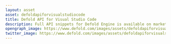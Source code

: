 ```yaml
---
layout: asset
asset: defoldapiforvisualstudiocode
title: Defold API for Visual Studio Code
description: Full API snippets for Defold Engine is available on marketplace. All functions, messages and properties are separated, includes parameters and brief descriptions
opengraph_image: https://www.defold.com/images/assets/defoldapiforvisualstudiocode-thumb.png
twitter_image: https://www.defold.com/images/assets/defoldapiforvisualstudiocode-thumb.png
---
```

